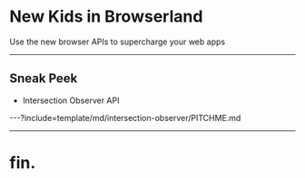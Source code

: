 # New Kids in Browserland

Use the new browser APIs to supercharge your web apps

---

## Sneak Peek

- Intersection Observer API

---?include=template/md/intersection-observer/PITCHME.md

---

# fin.
